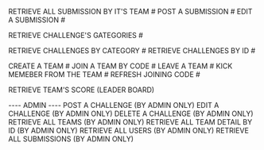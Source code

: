 <!-- @format -->
 <!-- write # on finnished task -->

RETRIEVE ALL SUBMISSION BY IT'S TEAM #
POST A SUBMISSION #
EDIT A SUBMISSION #

RETRIEVE CHALLENGE'S GATEGORIES #

RETRIEVE CHALLENGES BY CATEGORY #
RETRIEVE CHALLENGES BY ID #

CREATE A TEAM #
JOIN A TEAM BY CODE #
LEAVE A TEAM #
KICK MEMEBER FROM THE TEAM #
REFRESH JOINING CODE #

RETRIEVE TEAM'S SCORE (LEADER BOARD)

---- ADMIN ----
POST A CHALLENGE (BY ADMIN ONLY)
EDIT A CHALLENGE (BY ADMIN ONLY)
DELETE A CHALLENGE (BY ADMIN ONLY)
RETRIEVE ALL TEAMS (BY ADMIN ONLY)
RETRIEVE ALL TEAM DETAIL BY ID (BY ADMIN ONLY)
RETRIEVE ALL USERS (BY ADMIN ONLY)
RETRIEVE ALL SUBMISSIONS (BY ADMIN ONLY)
